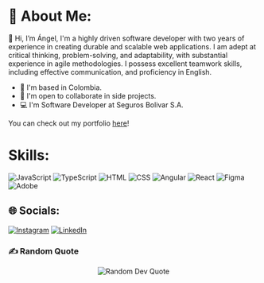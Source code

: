 # 💫 About Me:

👋 Hi, I’m Ángel, I'm a highly driven software developer with two years of experience in creating durable and scalable web applications. I am adept at critical thinking, problem-solving, and adaptability, with substantial experience in agile methodologies. I possess excellent teamwork skills, including effective communication, and proficiency in English.

* 📍 I'm based in Colombia.
* 👀 I'm open to collaborate in side projects.
* 💻 I'm Software Developer at Seguros Bolivar S.A.


You can check out my portfolio [here](https://portfolio-nextjs-angel.vercel.app/)!

# Skills:
![JavaScript](https://img.shields.io/badge/javascript-%23323330.svg?style=for-the-badge&logo=javascript&logoColor=%23F7DF1E) 
![TypeScript](https://img.shields.io/badge/typescript-%23007ACC.svg?style=for-the-badge&logo=typescript&logoColor=white) 
![HTML](https://img.shields.io/badge/html-%23E34F26.svg?style=for-the-badge&logo=html5&logoColor=white) 
![CSS](https://img.shields.io/badge/css-%231572B6.svg?style=for-the-badge&logo=css3&logoColor=white) 
![Angular](https://img.shields.io/badge/angular-%23DD0031.svg?style=for-the-badge&logo=angular&logoColor=white) 
![React](https://img.shields.io/badge/react-%2320232a.svg?style=for-the-badge&logo=react&logoColor=%2361DAFB) 
![Figma](https://img.shields.io/badge/figma-%23F24E1E.svg?style=for-the-badge&logo=figma&logoColor=white) 
![Adobe](https://img.shields.io/badge/adobe-%23FF0000.svg?style=for-the-badge&logo=adobe&logoColor=white)

## 🌐 Socials:
[![Instagram](https://img.shields.io/badge/Instagram-%23E4405F.svg?logo=Instagram&logoColor=white)](https://instagram.com/angeeelvega/) [![LinkedIn](https://img.shields.io/badge/LinkedIn-%230077B5.svg?logo=linkedin&logoColor=white)](https://linkedin.com/in/angelvega1/) 


### ✍️ Random Quote
<div align="center">
  <img src="https://quotes-github-readme.vercel.app/api?type=horizontal&theme=radical" alt="Random Dev Quote" />
</div>


